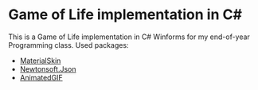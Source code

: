 # Game of Life implementation in C#

This is a Game of Life implementation in C# Winforms for my end-of-year Programming class.
Used packages:
  * [MaterialSkin](https://www.nuget.org/packages/MaterialSkin.2/2.1.3#)
  * [Newtonsoft.Json](https://www.nuget.org/packages/Newtonsoft.Json/)
  * [AnimatedGIF](https://www.nuget.org/packages/AnimatedGif/)
